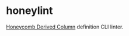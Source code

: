 # honeylint

[Honeycomb Derived Column](https://docs.honeycomb.io/working-with-your-data/use-advanced-operators/derived-columns/#derived-column-example---multiple-datasets) definition CLI linter.

